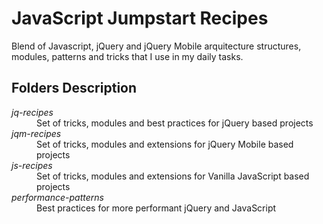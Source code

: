 # JavaScript Jumpstart Recipes

Blend of Javascript, jQuery and jQuery Mobile arquitecture structures, modules, patterns and tricks that I use in my daily tasks.

## Folders Description
<dl>
<dt><em>jq-recipes</em></dt>
<dd>Set of tricks, modules and best practices for jQuery based projects</dd>
<dt><em>jqm-recipes</em></dt>
<dd>Set of tricks, modules and extensions for jQuery Mobile based projects</dd>
<dt><em>js-recipes</em></dt>
<dd>Set of tricks, modules and extensions for Vanilla JavaScript based projects</dd>
<dt><em>performance-patterns</em></dt>
<dd>Best practices for more performant jQuery and JavaScript</dd>
</dl>